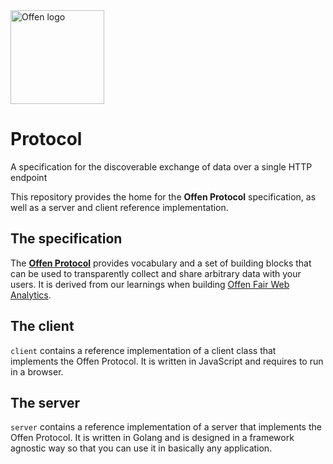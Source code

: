 <a href="https://www.offen.dev/">
    <img src="https://offen.github.io/press-kit/offen-material/gfx-GitHub-Offen-logo.svg" alt="Offen logo" title="Offen" width="150px"/>
</a>

# Protocol
A specification for the discoverable exchange of data over a single HTTP endpoint

This repository provides the home for the __Offen Protocol__ specification, as well as a server and client reference implementation.

## The specification

The [__Offen Protocol__][draft] provides vocabulary and a set of building blocks that can be used to transparently collect and share arbitrary data with your users.
It is derived from our learnings when building [Offen Fair Web Analytics][Offen Fair Web Analytics].

[Offen Fair Web Analytics]: https://www.offen.dev
[draft]: https://offen.github.io/protocol/

## The client

`client` contains a reference implementation of a client class that implements the Offen Protocol.
It is written in JavaScript and requires to run in a browser.

## The server

`server` contains a reference implementation of a server that implements the Offen Protocol.
It is written in Golang and is designed in a framework agnostic way so that you can use it in basically any application.
